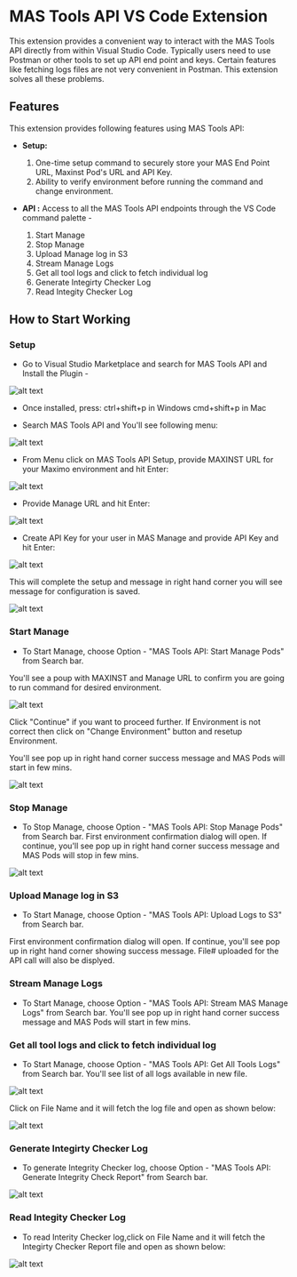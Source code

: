 # MAS Tools API VS Code Extension

This extension provides a convenient way to interact with the MAS Tools API directly from within Visual Studio Code. Typically users need to use Postman or other tools to set up API end point and keys. Certain features like fetching logs files are not very convenient in Postman. This extension solves all these problems.

## Features

This extension provides following features using MAS Tools API:

*   **Setup:**
    1. One-time setup command to securely store your MAS End Point URL, Maxinst Pod's URL and API Key.
    2. Ability to verify environment before running the command and change environment.
       
*   **API :** Access to all the MAS Tools API endpoints through the VS Code command palette -

    1. Start Manage
    2. Stop Manage
    3. Upload Manage log in S3
    4. Stream Manage Logs
    5. Get all tool logs and click to fetch individual log
    6. Generate Integirty Checker Log
    7. Read Integity Checker Log

## How to Start Working

### Setup

*  Go to Visual Studio Marketplace and search for MAS Tools API and Install the Plugin -

![alt text](images/image.png)

*  Once installed, press:
    ctrl+shift+p in Windows
    cmd+shift+p in Mac

*  Search MAS Tools API and You'll see following menu:

![alt text](images/image-1.png)

*  From Menu click on MAS Tools API Setup, provide MAXINST URL for your Maximo environment and hit Enter:

![alt text](images/image-8.png)

*  Provide Manage URL and hit Enter:

![alt text](images/image-6.png)

* Create API Key for your user in MAS Manage and provide API Key and hit Enter:

![alt text](images/image-7.png)

This will complete the setup and message in right hand corner you will see message for configuration is saved.

![alt text](images/image-setup.png)

### Start Manage

* To Start Manage, choose Option - "MAS Tools API: Start Manage Pods" from Search bar.

You'll see a poup with MAXINST and Manage URL to confirm you are going to run command for desired environment.

![alt text](images/image-change.png)

Click "Continue" if you want to proceed further.
If Environment is not correct then click on "Change Environment" button and resetup Environment.

You'll see pop up in right hand corner success message and MAS Pods will start in few mins.

![alt text](images/image-startmanage.png)

### Stop Manage

* To Stop Manage, choose Option - "MAS Tools API: Stop Manage Pods"  from Search bar.
First environment confirmation dialog will open. If continue, you'll see pop up in right hand corner success message and MAS Pods will stop in few mins.

![alt text](images/image-stopmanage.png)

### Upload Manage log in S3

* To Start Manage, choose Option - "MAS Tools API: Upload Logs to S3" from Search bar.

First environment confirmation dialog will open. If continue, you'll see pop up in right hand corner showing success message. File# uploaded for the API call will also be displyed.



### Stream Manage Logs

* To Start Manage, choose Option - "MAS Tools API: Stream MAS Manage Logs" from Search bar.
You'll see pop up in right hand corner success message and MAS Pods will start in few mins.

### Get all tool logs and click to fetch individual log

* To Start Manage, choose Option - "MAS Tools API: Get All Tools Logs" from Search bar.
You'll see list of all logs available in new file.

![alt text](images/image-alltools.png)

Click on File Name and it will fetch the log file and open as shown below:

![alt text](images/image-toolfile.png)

### Generate Integirty Checker Log

* To generate Integrity Checker log, choose Option - "MAS Tools API: Generate Integrity Check Report" from Search bar.

![alt text](images/image-genic.png)


### Read Integity Checker Log

* To read Interity Checker log,click on File Name and it will fetch the Integirty Checker Report file and open as shown below:

![alt text](images/image-iclog.png)





